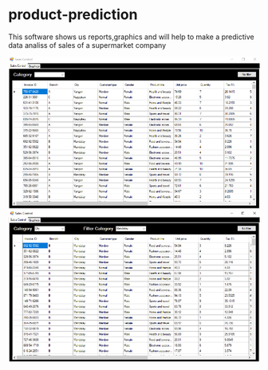 # product-prediction

This software shows us reports,graphics and will help to make a predictive data analiss of sales of a supermarket company


<img src="/product-prediction/product-prediction/Docs/photoProductPrediction1.PNG" />
<img src="/product-prediction/product-prediction/Docs/photoProductPrediction2.PNG" />
